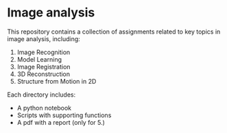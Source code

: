 # Image analysis
This repository contains a collection of assignments related to key topics in image analysis, including:

1. Image Recognition
2. Model Learning
3. Image Registration
4. 3D Reconstruction
5. Structure from Motion in 2D

Each directory includes:
- A python notebook
- Scripts with supporting functions
- A pdf with a report (only for 5.)
